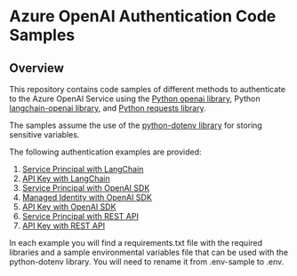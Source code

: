 # Azure OpenAI Authentication Code Samples

## Overview
This repository contains code samples of different methods to authenticate to the Azure OpenAI Service using the [Python openai library](https://pypi.org/project/openai/), Python [langchain-openai library](https://pypi.org/project/langchain-openai/), and [Python requests library](https://pypi.org/project/requests/).

The samples assume the use of the [python-dotenv library](https://pypi.org/project/python-dotenv/) for storing sensitive variables.

The following authentication examples are provided:

1. [Service Principal with LangChain](/lanchain-openai-examples/service-principal/)
2. [API Key with LangChain](/lanchain-openai-examples/api-key/)
3. [Service Principal with OpenAI SDK](/openai-library-examples/service-principal/)
4. [Managed Identity with OpenAI SDK](/openai-library-examples/managed-identity/)
5. [API Key with OpenAI SDK](/openai-library-examples/api-key/)
6. [Service Principal with REST API](/rest-api-examples/service-principal/)
7. [API Key with REST API](/rest-api-examples/api-key/)

In each example you will find a requirements.txt file with the required libraries and a sample environmental variables file that can be used with the python-dotenv library. You will need to rename it from .env-sample to .env.

